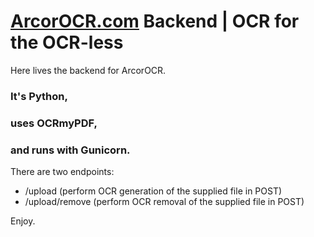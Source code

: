 # [ArcorOCR.com](https://arcorocr.com) Backend | OCR for the OCR-less

Here lives the backend for ArcorOCR. 

### It's Python,

### uses OCRmyPDF,

### and runs with Gunicorn.

There are two endpoints:
 - /upload (perform OCR generation of the supplied file in POST)
 - /upload/remove (perform OCR removal of the supplied file in POST)

 Enjoy.